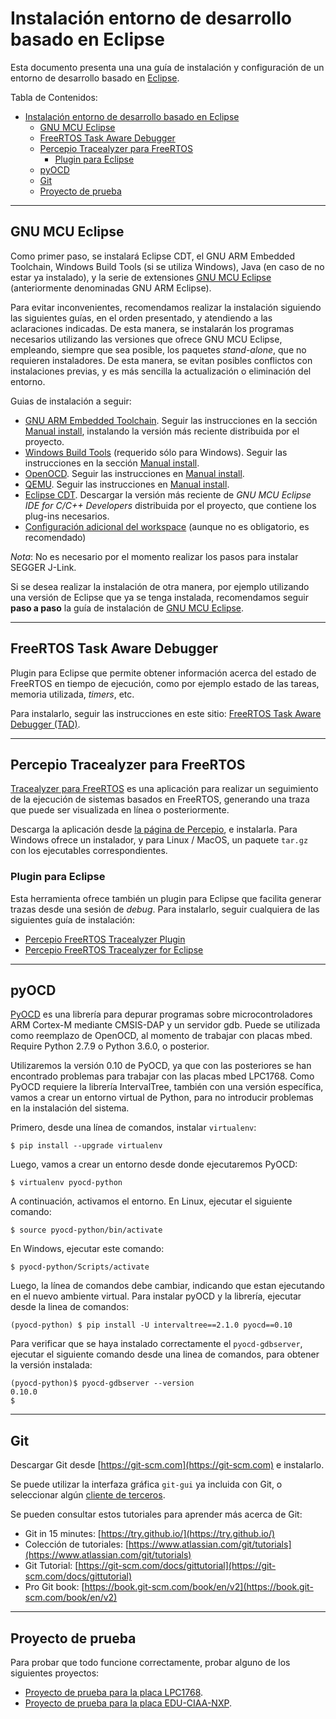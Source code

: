 # Instalación entorno de desarrollo basado en Eclipse
Esta documento presenta una una guía de instalación y configuración de un entorno de desarrollo basado en [Eclipse](http://www.eclipse.org).

Tabla de Contenidos:
- [Instalación entorno de desarrollo basado en Eclipse](#instalaci%c3%b3n-entorno-de-desarrollo-basado-en-eclipse)
  - [GNU MCU Eclipse](#gnu-mcu-eclipse)
  - [FreeRTOS Task Aware Debugger](#freertos-task-aware-debugger)
  - [Percepio Tracealyzer para FreeRTOS](#percepio-tracealyzer-para-freertos)
    - [Plugin para Eclipse](#plugin-para-eclipse)
  - [pyOCD](#pyocd)
  - [Git](#git)
  - [Proyecto de prueba](#proyecto-de-prueba)

---

## GNU MCU Eclipse
Como primer paso, se instalará Eclipse CDT, el GNU ARM Embedded Toolchain, Windows Build Tools (si se utiliza Windows), Java (en caso de no estar ya instalado), y la serie de extensiones [GNU MCU Eclipse](https://gnu-mcu-eclipse.github.io/) (anteriormente denominadas GNU ARM Eclipse).

Para evitar inconvenientes, recomendamos realizar la instalación siguiendo las siguientes guías, en el orden presentado, y atendiendo a las aclaraciones indicadas. De esta manera, se instalarán los programas necesarios utilizando las versiones que ofrece GNU MCU Eclipse, empleando, siempre que sea posible, los paquetes _stand-alone_, que no requieren instaladores. De esta manera, se evitan posibles conflictos con instalaciones previas, y es más sencilla la actualización o eliminación del entorno.

Guias de instalación a seguir:
* [GNU ARM Embedded Toolchain](https://gnu-mcu-eclipse.github.io/toolchain/arm/install/). Seguir las instrucciones en la sección [Manual install](https://gnu-mcu-eclipse.github.io/toolchain/arm/install/#manual-install), instalando la versión más reciente distribuida por el proyecto.
* [Windows Build Tools](https://gnu-mcu-eclipse.github.io/windows-build-tools/install/) (requerido sólo para Windows). Seguir las instrucciones en la sección [Manual install](https://gnu-mcu-eclipse.github.io/windows-build-tools/install/#manual-install).
* [OpenOCD](https://gnu-mcu-eclipse.github.io/openocd/install). Seguir las instrucciones en [Manual install](https://gnu-mcu-eclipse.github.io/openocd/install/#manual-install).
* [QEMU](https://gnu-mcu-eclipse.github.io/qemu/install/). Seguir las instrucciones en [Manual install](https://gnu-mcu-eclipse.github.io/qemu/install/#manual-install).
* [Eclipse CDT](https://gnu-mcu-eclipse.github.io/plugins/install/). Descargar la versión más reciente de _GNU MCU Eclipse IDE for C/C++ Developers_ distribuida por el proyecto, que contiene los plug-ins necesarios.
* [Configuración adicional del workspace](https://gnu-mcu-eclipse.github.io/eclipse/workspace/preferences) (aunque no es obligatorio, es recomendado)

_Nota_: No es necesario por el momento realizar los pasos para instalar SEGGER J-Link.

Si se desea realizar la instalación de otra manera, por ejemplo utilizando una versión de Eclipse que ya se tenga instalada, recomendamos seguir **paso a paso** la guía de instalación de [GNU MCU Eclipse](https://gnu-mcu-eclipse.github.io/install/).

---

## FreeRTOS Task Aware Debugger
Plugin para Eclipse que permite obtener información acerca del estado de FreeRTOS en tiempo de ejecución, como por ejemplo estado de las tareas, memoria utilizada, _timers_, etc.

Para instalarlo, seguir las instrucciones en este sitio: [FreeRTOS Task Aware Debugger (TAD)](https://mcuoneclipse.com/2016/07/06/freertos-kernel-awareness-for-eclipse-from-nxp/).

---

## Percepio Tracealyzer para FreeRTOS
[Tracealyzer para FreeRTOS](https://percepio.com/docs/FreeRTOS/manual/index.html#Tracealyzer_for_FreeRTOS) es una aplicación para realizar un seguimiento de la ejecución de sistemas basados en FreeRTOS, generando una traza que puede ser visualizada en línea o posteriormente.

Descarga la aplicación desde [la página de Percepio](https://percepio.com/tz/freertostrace/), e instalarla. Para Windows ofrece un instalador, y para Linux / MacOS, un paquete `tar.gz` con los ejecutables correspondientes.

### Plugin para Eclipse
Esta herramienta ofrece también un plugin para Eclipse que facilita generar trazas desde una sesión de _debug_. Para instalarlo, seguir cualquiera de las siguientes guía de instalación:
* [Percepio FreeRTOS Tracealyzer Plugin](https://percepio.com/docs/FreeRTOS/manual/Recorder.html#eclipse)
* [Percepio FreeRTOS Tracealyzer for Eclipse](https://mcuoneclipse.com/2017/03/08/percepio-freertos-tracealyzer-plugin-for-eclipse/)

---

## pyOCD

[PyOCD](https://github.com/mbedmicro/pyOCD) es una librería para depurar programas sobre microcontroladores ARM Cortex-M mediante CMSIS-DAP y un servidor gdb. Puede se utilizada como reemplazo de OpenOCD, al momento de trabajar con placas mbed. Require Python 2.7.9 o Python 3.6.0, o posterior.

Utilizaremos la versión 0.10 de PyOCD, ya que con las posteriores se han encontrado problemas para trabajar con las placas mbed LPC1768. Como PyOCD requiere la librería IntervalTree, también con una versión específica, vamos a crear un entorno virtual de Python, para no introducir problemas en la instalación del sistema.

Primero, desde una línea de comandos, instalar `virtualenv`:
```
$ pip install --upgrade virtualenv
```
Luego, vamos a crear un entorno desde donde ejecutaremos PyOCD:
```
$ virtualenv pyocd-python
```
A continuación, activamos el entorno. En Linux, ejecutar el siguiente comando:
```
$ source pyocd-python/bin/activate
```
En Windows, ejecutar este comando:
```
$ pyocd-python/Scripts/activate
```
Luego, la línea de comandos debe cambiar, indicando que estan ejecutando en el nuevo ambiente virtual. Para instalar pyOCD y la librería, ejecutar desde la linea de comandos:
```
(pyocd-python) $ pip install -U intervaltree==2.1.0 pyocd==0.10
```
Para verificar que se haya instalado correctamente el `pyocd-gdbserver`, ejecutar el siguiente comando desde una linea de comandos, para obtener la versión instalada:
```
(pyocd-python)$ pyocd-gdbserver --version
0.10.0
$
```

---

## Git
Descargar Git desde [https://git-scm.com](https://git-scm.com) e instalarlo.

Se puede utilizar la interfaza gráfica `git-gui` ya incluida con Git, o seleccionar algún [cliente de terceros](https://git-scm.com/downloads/guis).

Se pueden consultar estos tutoriales para aprender más acerca de Git:
* Git in 15 minutes: [https://try.github.io/](https://try.github.io/)
* Colección de tutoriales: [https://www.atlassian.com/git/tutorials](https://www.atlassian.com/git/tutorials)
* Git Tutorial: [https://git-scm.com/docs/gittutorial](https://git-scm.com/docs/gittutorial)
* Pro Git book: [https://book.git-scm.com/book/en/v2](https://book.git-scm.com/book/en/v2)

---

## Proyecto de prueba
Para probar que todo funcione correctamente, probar alguno de los siguientes proyectos:
* [Proyecto de prueba para la placa LPC1768](https://github.com/if025-pm-unpsjb/mbed-blinky-makefile).
* [Proyecto de prueba para la placa EDU-CIAA-NXP](https://github.com/if025-pm-unpsjb/ciaa-example-makefile).

